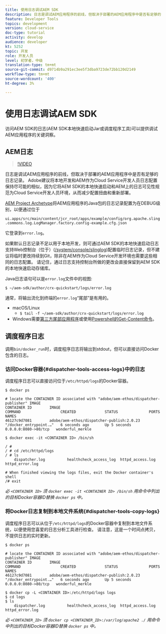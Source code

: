 ```yaml
---
title: 使用日志调试AEM SDK
description: 日志是调试AEM应用程序的前线，但取决于部署的AEM应用程序中是否有足够的日志记录。
feature: Developer Tools
topics: development
version: cloud-service
doc-type: tutorial
activity: develop
audience: developer
kt: 5252
topic: 开发
role: 开发人员
level: 初学者，中级
translation-type: tm+mt
source-git-commit: d9714b9a291ec3ee5f3dba9723de72bb120d2149
workflow-type: tm+mt
source-wordcount: '400'
ht-degree: 3%

---
```



# 使用日志调试AEM SDK

访问AEM SDK的日志(AEM SDK本地快速启动Jar或调度程序工具)可以提供调试AEM应用程序的关键洞察。

## AEM日志

>[!VIDEO](https://video.tv.adobe.com/v/34334/?quality=12&learn=on)

日志是调试AEM应用程序的前线，但取决于部署的AEM应用程序中是否有足够的日志记录。 Adobe建议将本地开发和AEM作为Cloud Service开发人员日志配置保持尽可能的相似，因为它将AEM SDK的本地快速启动和AEM上的日志可见性规范为Cloud Service开发人员环境，从而减少配置扭曲和重新部署。

[AEM Project Archetype](https://github.com/adobe/aem-project-archetype)将AEM应用程序的Java包的日志记录配置为在DEBUG级别，以便通过位于

`ui.apps/src/main/content/jcr_root/apps/example/config/org.apache.sling.commons.log.LogManager.factory.config-example.cfg.json`

它登录到`error.log`。

如果默认日志记录不足以用于本地开发，则可通过AEM SDK的本地快速启动日志支持Web控制台（位于）([/system/console/slinglog](http://localhost:4502/system/console/slinglog))配置临时日志记录，但不建议将临时更改持续到Git，除非在AEM作为Cloud Service开发环境也需要这些相同的日志配置。 请记住，通过日志支持控制台所做的更改会直接保留到AEM SDK的本地快速启动存储库。

Java日志语句可以是`error.log`文件中的视图:

```
$ ~/aem-sdk/author/crx-quickstart/logs/error.log
```

通常，将输出流化到终端的`error.log`“尾部”是有用的。

+ macOS/Linux
   + `$ tail -f ~/aem-sdk/author/crx-quickstart/logs/error.log`
+ Windows需要[第三方尾部应用程序](https://stackoverflow.com/questions/187587/a-windows-equivalent-of-the-unix-tail-command)或使用[Powershell的Get-Content命令](https://stackoverflow.com/a/46444596/133936)。

## 调度程序日志

调用`bin/docker_run`时，调度程序日志将输出到stdout，但可以直接访问Docker包含的日志。

### 访问Docker容器{#dispatcher-tools-access-logs}中的日志

调度程序日志可以直接访问位于`/etc/httpd/logs`的Docker容器。

```shell
$ docker ps

# locate the CONTAINER ID associated with "adobe/aem-ethos/dispatcher-publisher" IMAGE
CONTAINER ID        IMAGE                                       COMMAND                  CREATED             STATUS              PORTS                  NAMES
46127c9d7081        adobe/aem-ethos/dispatcher-publish:2.0.23   "/docker_entrypoint.…"   6 seconds ago       Up 5 seconds        0.0.0.0:8080->80/tcp   wonderful_merkle

$ docker exec -it <CONTAINER ID> /bin/sh

/ # 
/ # cd /etc/httpd/logs
/ # ls
    dispatcher.log          healthcheck_access_log  httpd_access.log        httpd_error.log

# When finished viewing the logs files, exit the Docker container's shell
/# exit
```

_必 `<CONTAINER ID>` 须 `docker exec -it <CONTAINER ID> /bin/sh` 用命令中列出的目标Docker容器ID替换 `docker ps` 中。_


### 将Docker日志复制到本地文件系统{#dispatcher-tools-copy-logs}

调度程序日志可以从位于`/etc/httpd/logs`的Docker容器中复制到本地文件系统，以便使用您喜爱的日志分析工具进行检查。 请注意，这是一个时间点拷贝，不提供日志的实时更新。

```shell
$ docker ps

# locate the CONTAINER ID associated with "adobe/aem-ethos/dispatcher-publisher" IMAGE
CONTAINER ID        IMAGE                                       COMMAND                  CREATED             STATUS              PORTS                  NAMES
46127c9d7081        adobe/aem-ethos/dispatcher-publish:2.0.23   "/docker_entrypoint.…"   6 seconds ago       Up 5 seconds        0.0.0.0:8080->80/tcp   wonderful_merkle

$ docker cp -L <CONTAINER ID>:/etc/httpd/logs logs 
$ cd logs
$ ls
    dispatcher.log          healthcheck_access_log  httpd_access.log        httpd_error.log
```

_必 `<CONTAINER_ID>` 须 `docker cp <CONTAINER_ID>:/var/log/apache2 ./` 用命令中列出的目标Docker容器ID替换 `docker ps` 中。_
